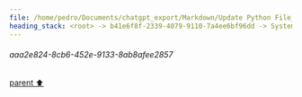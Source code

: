 ```yaml
---
file: /home/pedro/Documents/chatgpt_export/Markdown/Update Python File_ Added Function.md
heading_stack: <root> -> b41e6f8f-2339-4079-9110-7a4ee6bf96dd -> System -> 601db45b-5a88-469b-a7d7-e84a0a0ecd8b -> System -> aaa290be-d852-4ebb-9eaf-09137089bf1f -> User -> 9c776907-a757-4065-a79b-956c02fc87d4 -> Assistant -> aaa2b525-0a4b-4e77-b949-0e8df8fe87ca -> User -> ef75d9a7-5352-466d-be6b-fa3810dd2c44 -> Assistant -> aaa2ce55-f93b-4058-ac7b-354b55520d48 -> User -> e692e860-effe-4ac7-ab3a-45fba9aa10b7 -> Assistant -> aaa2e824-8cb6-452e-9133-8ab8afee2857
---
```

###### aaa2e824-8cb6-452e-9133-8ab8afee2857
[parent ⬆️](#601db45b-5a88-469b-a7d7-e84a0a0ecd8b)
